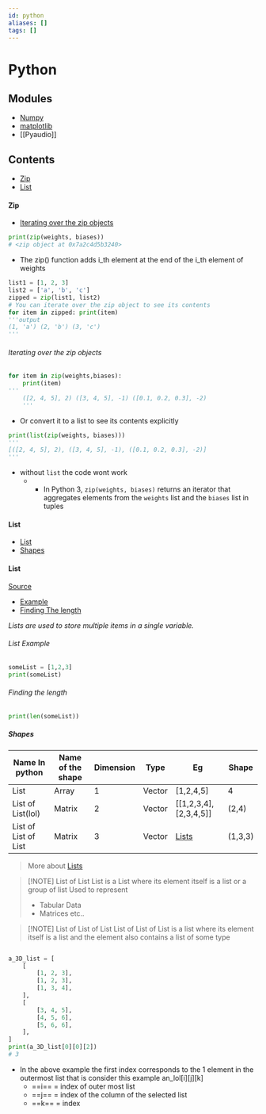 ```yaml
---
id: python
aliases: []
tags: []
---
```


# Python

## Modules

- [Numpy](numpy.md)
- [matplotlib](./matplotlib.md)
- [[Pyaudio]]

## Contents

- [Zip](#zip)
- [List](#list)

#### Zip

- [Iterating over the zip objects](#iterating%20over%20the%20zip%20objects)

```python
print(zip(weights, biases))
# <zip object at 0x7a2c4d5b3240>
```

- The zip() function adds i_th element at the end of the i_th element of weights

```python
list1 = [1, 2, 3]
list2 = ['a', 'b', 'c']
zipped = zip(list1, list2)
# You can iterate over the zip object to see its contents
for item in zipped: print(item)
'''output
(1, 'a') (2, 'b') (3, 'c')
'''
```

###### Iterating over the zip objects

```python
for item in zip(weights,biases):
	print(item)
'''
	([2, 4, 5], 2) ([3, 4, 5], -1) ([0.1, 0.2, 0.3], -2)
	'''
```

- Or convert it to a list to see its contents explicitly

```python
print(list(zip(weights, biases)))
'''
[([2, 4, 5], 2), ([3, 4, 5], -1), ([0.1, 0.2, 0.3], -2)]
'''

```

- without `list` the code wont work
  - - In Python 3, `zip(weights, biases)` returns an iterator that aggregates elements from the `weights` list and the `biases` list in tuples

#### List

- [List](#list)
- [Shapes](#shapes)

#### List

[Source](https://www.w3schools.com/python/python_lists.asp)

- [Example](#list%20example)
- [Finding The length](#finding%20the%20length)

_Lists are used to store multiple items in a single variable._

###### List Example

```python
someList = [1,2,3]
print(someList)
```

###### Finding the length

```python
print(len(someList))
```

##### Shapes

| Name In python       | Name of the shape | Dimension | Type   | Eg                      | Shape   |
| -------------------- | ----------------- | --------- | ------ | ----------------------- | ------- |
| List                 | Array             | 1         | Vector | [1,2,4,5]               | 4       |
| List of List(lol)    | Matrix            | 2         | Vector | \[[1,2,3,4],[2,3,4,5\]] | (2,4)   |
| List of List of List | Matrix            | 3         | Vector | [Lists](python.md#list) | (1,3,3) |

> More about [Lists](python.md#list)

> [!NOTE] List of List
> List is a List where its element itself is a list or a group of list
> Used to represent
>
> - Tabular Data
> - Matrices etc..

> [!NOTE] List of List of List
> List of List of List is a list where its element itself is a list and the element also contains a list of some type

```python

a_3D_list = [
    [
        [1, 2, 3],
        [1, 2, 3],
        [1, 3, 4],
    ],
    [
        [3, 4, 5],
        [4, 5, 6],
        [5, 6, 6],
    ],
]
print(a_3D_list[0][0][2])
# 3
```

- In the above example the first index corresponds to the 1 element in the outermost list that is consider this example an_lol\[i]\[j\]\[k]
  - ==i== = index of outer most list
  - ==j== = index of the column of the selected list
  - ==k== = index
